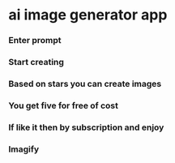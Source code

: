 <h1>ai image generator app</h1>
<h3>Enter prompt </h3>
<h3>Start creating</h3>
<h3>Based on stars you can create images</h3>
<h3>You get five for free of cost</h3>
<h3>If like it then by subscription and enjoy</h3>
<h3>Imagify</h3>
